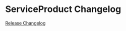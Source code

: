 # ServiceProduct Changelog

[Release Changelog](https://github.com/spryker-demo/service-product/releases)
